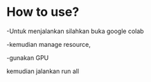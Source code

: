 # How to use?
-Untuk menjalankan silahkan buka google colab 

-kemudian manage resource, 

-gunakan GPU

kemudian jalankan run all
